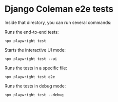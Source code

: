 Django Coleman e2e tests
========================

Inside that directory, you can run several commands:

Runs the end-to-end tests:

    npx playwright test

Starts the interactive UI mode:

    npx playwright test --ui

Runs the tests in a specific file:

    npx playwright test e2e

Runs the tests in debug mode:

    npx playwright test --debug
